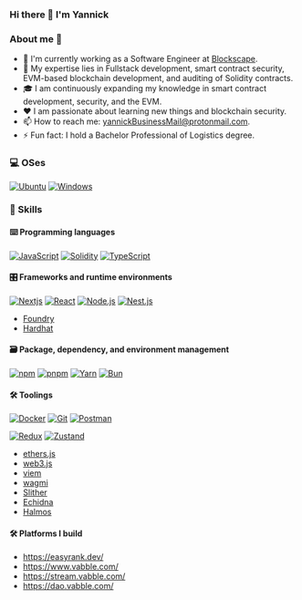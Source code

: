 ### Hi there 👋 I'm Yannick

### About me 💯

- 🔭 I'm currently working as a Software Engineer at [Blockscape](https://blockscape.network/).
- 🔧 My expertise lies in Fullstack development, smart contract security, EVM-based blockchain development, and auditing of Solidity contracts.
- 🎓 I am continuously expanding my knowledge in smart contract development, security, and the EVM.
- ❤️ I am passionate about learning new things and blockchain security.
- 📫 How to reach me: [yannickBusinessMail@protonmail.com](mailto:yannickBusinessMail@protonmail.com).
- ⚡ Fun fact: I hold a Bachelor Professional of Logistics degree.

### 💻 OSes

<p> 
    <a href="https://ubuntu.com" target="_blank"><img alt="Ubuntu"
        src="https://img.shields.io/badge/Ubuntu-E95420?style=for-the-badge&logo=ubuntu&logoColor=white"/></a>
    <a href="https://www.microsoft.com/en-gb/windows" target="_blank"><img alt="Windows"
        src="https://img.shields.io/badge/Windows-0078D6?style=for-the-badge&logo=windows&logoColor=white"/></a>
</p>

### 🎯 Skills

#### ⌨️ Programming languages

<p>
    <a href="https://developer.mozilla.org/en-US/docs/Web/JavaScript" target="_blank"><img alt="JavaScript"
        src="https://img.shields.io/badge/JavaScript-323330?style=for-the-badge&logo=javascript&logoColor=F7DF1E"/></a>
    <a href="https://docs.soliditylang.org" target="_blank"><img alt="Solidity"
        src="https://img.shields.io/badge/Solidity-e6e6e6?style=for-the-badge&logo=solidity&logoColor=black"/></a>
    <a href="https://www.typescriptlang.org" target="_blank"><img alt="TypeScript"
        src="https://img.shields.io/badge/TypeScript-007ACC?style=for-the-badge&logo=typescript&logoColor=white"/></a>
</p>


#### 🎛 Frameworks and runtime environments

<p>
    <a href="https://nextjs.org" target="_blank"><img alt="Nextjs"
        src="https://img.shields.io/badge/Next.js-000000?style=for-the-badge&logo=nextdotjs&logoColor=white"/></a>
    <a href="https://react.dev" target="_blank"><img alt="React"
        src="https://img.shields.io/badge/React-41E0FD?style=for-the-badge&logo=react&logoColor=white"/></a>
    <a href="https://nodejs.org" target="_blank"><img alt="Node.js"
        src="https://img.shields.io/badge/Node.js-43853D?style=for-the-badge&logo=node.js&logoColor=white"/></a>
    <a href="https://nestjs.com" target="_blank"><img alt="Nest.js"
        src="https://img.shields.io/badge/NestJS-E0234E?style=for-the-badge&logo=nestjs&logoColor=white"/></a>
</p>

- [Foundry](https://github.com/foundry-rs/foundry)
- [Hardhat](https://hardhat.org)

#### 🗃 Package, dependency, and environment management

<p>
    <a href="https://www.npmjs.com" target="_blank"><img alt="npm"
        src="https://img.shields.io/badge/npm-CB3837?style=for-the-badge&logo=npm&logoColor=white"/></a>
    <a href="https://pnpm.io" target="_blank"><img alt="pnpm"
        src="https://img.shields.io/badge/pnpm-%234a4a4a?style=for-the-badge&logo=pnpm&logoColor=f69220"/></a>
    <a href="https://yarnpkg.com" target="_blank"><img alt="Yarn"
        src="https://img.shields.io/badge/Yarn-2C8EBB?style=for-the-badge&logo=yarn&logoColor=white"/></a>
    <a href="https://bun.sh" target="_blank"><img alt="Bun"
        src="https://img.shields.io/badge/Bun-000000?style=for-the-badge&logo=bun&logoColor=white"/></a>
</p>

#### 🛠 Toolings

<p>
    <a href="https://www.docker.com/" target="_blank"><img alt="Docker"
        src="https://img.shields.io/badge/Docker-2CA5E0?style=for-the-badge&logo=docker&logoColor=white"/></a>
    <a href="https://git-scm.com" target="_blank"><img alt="Git"
        src="https://img.shields.io/badge/Git-F05032?style=for-the-badge&logo=git&logoColor=white"/></a>
    <a href="https://www.postman.com" target="_blank"><img alt="Postman"
        src="https://img.shields.io/badge/Postman-FF6C37?style=for-the-badge&logo=Postman&logoColor=white"/></a>
</p>

<p>
    <a href="https://redux.js.org/" target="_blank"><img alt="Redux"
        src="https://img.shields.io/badge/Redux-593D54?style=for-the-badge&logo=redux&logoColor=white"/></a>
    <a href="https://zustand.docs.pmnd.rs/" target="_blank"><img alt="Zustand"
        src="https://img.shields.io/badge/Zustand-000000?style=for-the-badge&logo=zustand&logoColor=white"/></a>
</p>

- [ethers.js](https://docs.ethers.io)
- [web3.js](https://web3js.readthedocs.io)
- [viem](https://viem.sh)
- [wagmi](https://wagmi.sh)
- [Slither](https://github.com/crytic/slither)
- [Echidna](https://github.com/crytic/echidna)
- [Halmos](https://github.com/a16z/halmos)

#### 🛠 Platforms I build

- https://easyrank.dev/
- https://www.vabble.com/
- https://stream.vabble.com/
- https://dao.vabble.com/


